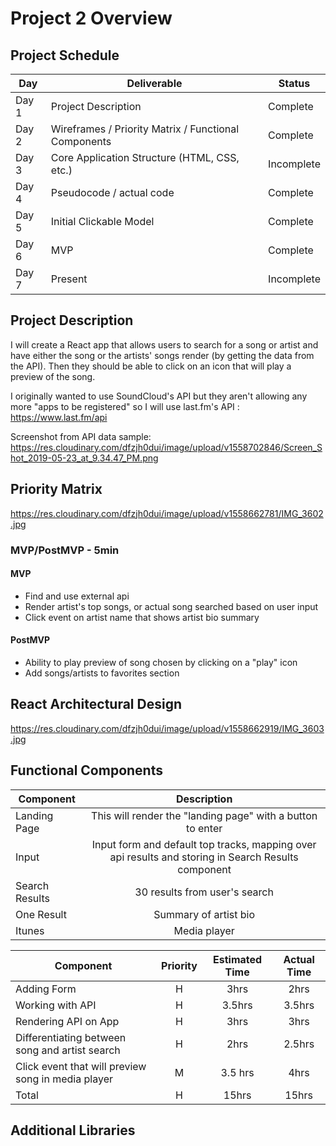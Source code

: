 # Project 2 Overview

## Project Schedule


|  Day | Deliverable | Status
|---|---| ---|
|Day 1| Project Description | Complete
|Day 2| Wireframes / Priority Matrix / Functional Components | Complete
|Day 3| Core Application Structure (HTML, CSS, etc.) | Incomplete
|Day 4| Pseudocode / actual code | Complete
|Day 5| Initial Clickable Model  | Complete
|Day 6| MVP | Complete
|Day 7| Present | Incomplete

## Project Description

I will create a React app that allows users to search for a song or artist and have either the song or the artists' songs render (by getting the data from the API). Then they should be able to click on an icon that will play a preview of the song.

I originally wanted to use SoundCloud's API but they aren't allowing any more "apps to be registered" so I will use last.fm's API : 
https://www.last.fm/api 

Screenshot from API data sample: 
https://res.cloudinary.com/dfzjh0dui/image/upload/v1558702846/Screen_Shot_2019-05-23_at_9.34.47_PM.png 
## Priority Matrix

https://res.cloudinary.com/dfzjh0dui/image/upload/v1558662781/IMG_3602.jpg 

### MVP/PostMVP - 5min

#### MVP 

- Find and use external api 
- Render artist's top songs, or actual song searched based on user input
- Click event on artist name that shows artist bio summary

#### PostMVP 

- Ability to play preview of song chosen by clicking on a "play" icon
- Add songs/artists to favorites section

## React Architectural Design

https://res.cloudinary.com/dfzjh0dui/image/upload/v1558662919/IMG_3603.jpg 

## Functional Components

| Component | Description | 
| --- | :---: |  
| Landing Page | This will render the "landing page" with a button to enter| 
| Input | Input form and default top tracks, mapping over api results and storing in Search Results component| 
| Search Results | 30 results from user's search | 
| One Result | Summary of artist bio |
| Itunes | Media player |


| Component | Priority | Estimated Time | Actual Time |
| --- | :---: |  :---: | :---: |
| Adding Form | H | 3hrs| 2hrs |
| Working with API | H | 3.5hrs| 3.5hrs |
| Rendering API on App | H | 3hrs | 3hrs |
| Differentiating between song and artist search | H | 2hrs | 2.5hrs |
| Click event that will preview song in media player | M | 3.5 hrs | 4hrs | 
| Total | H | 15hrs| 15hrs | 

## Additional Libraries
 
